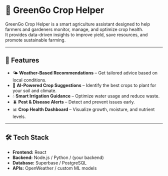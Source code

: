 # 🌱 GreenGo Crop Helper

GreenGo Crop Helper is a smart agriculture assistant designed to help farmers and gardeners monitor, manage, and optimize crop health.  
It provides data-driven insights to improve yield, save resources, and promote sustainable farming.

---

## 🚜 Features
- 🌤️ **Weather-Based Recommendations** – Get tailored advice based on local conditions.  
- 🧠 **AI-Powered Crop Suggestions** – Identify the best crops to plant for your soil and climate.  
- 💧 **Smart Irrigation Guidance** – Optimize water usage and reduce waste.  
- 🪲 **Pest & Disease Alerts** – Detect and prevent issues early.  
- 📊 **Crop Health Dashboard** – Visualize growth, moisture, and nutrient levels.  

---

## 🛠️ Tech Stack
- **Frontend:** React
- **Backend:** Node.js / Python / (your backend)
- **Database:** Superbase / PostgreSQL
- **APIs:** OpenWeather / custom ML models


